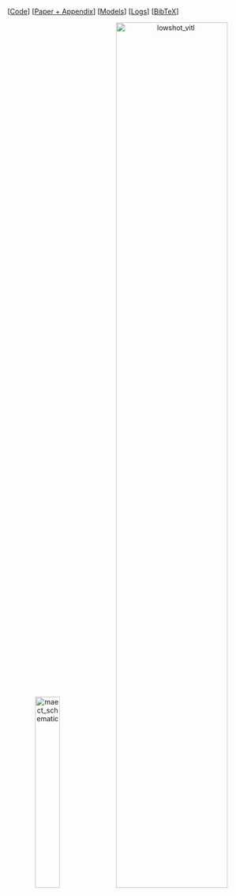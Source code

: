 [[Code](https://github.com/ml-jku/MAE-CT)] [[Paper + Appendix](https://arxiv.org/abs/2304.10520)] [[Models](https://github.com/ml-jku/MAE-CT#pretrained-checkpoints)] [[Logs](https://github.com/ml-jku/MIM-Refiner#logs)]  [[BibTeX](https://github.com/ml-jku/MAE-CT#citation)]

<p align="center">
<img width="31.5%" alt="maect_schematic" src="https://raw.githubusercontent.com/ml-jku/MAE-CT/main/.github/schematic_contrastive_tuning.svg">
<img width="67%" alt="lowshot_vitl" src="https://raw.githubusercontent.com/ml-jku/MAE-CT/main/.github/lowshot_aug_L_white.svg">
</p>


